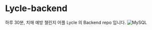 # Lycle-backend
하루 30분, 치매 예방 챌린지 어플 Lycle 의 Backend repo 입니다.
![MySQL](https://img.shields.io/badge/mysql-%2300f.svg?style=for-the-badge&logo=mysql&logoColor=white)
